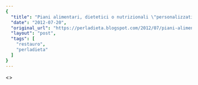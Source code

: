 ```yaml
---
{
  "title": "Piani alimentari, dietetici o nutrizionali \"personalizzati\"",
  "date": "2012-07-20",
  "original_url": "https://perladieta.blogspot.com/2012/07/piani-alimentari-dietetici-o.html",
  "layout": "post",
  "tags": [
    "restauro",
    "perladieta"
  ]
}
---
```


<>
